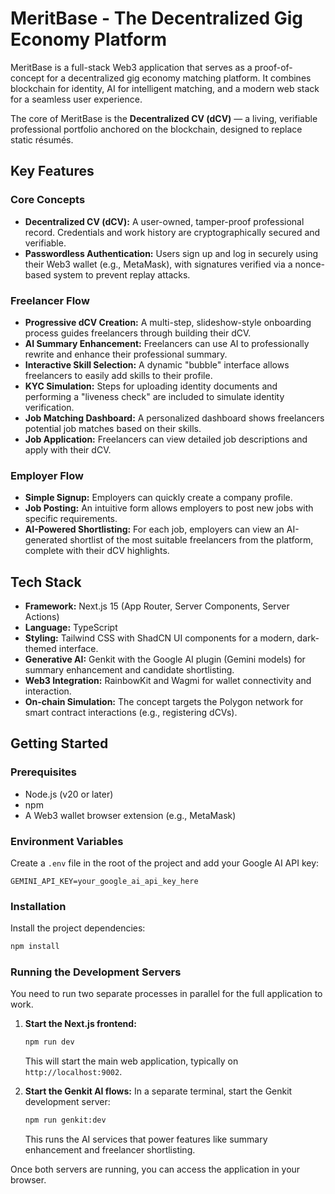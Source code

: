 # MeritBase - The Decentralized Gig Economy Platform

MeritBase is a full-stack Web3 application that serves as a proof-of-concept for a decentralized gig economy matching platform. It combines blockchain for identity, AI for intelligent matching, and a modern web stack for a seamless user experience.

The core of MeritBase is the **Decentralized CV (dCV)** — a living, verifiable professional portfolio anchored on the blockchain, designed to replace static résumés.

## Key Features

### Core Concepts
- **Decentralized CV (dCV):** A user-owned, tamper-proof professional record. Credentials and work history are cryptographically secured and verifiable.
- **Passwordless Authentication:** Users sign up and log in securely using their Web3 wallet (e.g., MetaMask), with signatures verified via a nonce-based system to prevent replay attacks.

### Freelancer Flow
- **Progressive dCV Creation:** A multi-step, slideshow-style onboarding process guides freelancers through building their dCV.
- **AI Summary Enhancement:** Freelancers can use AI to professionally rewrite and enhance their professional summary.
- **Interactive Skill Selection:** A dynamic "bubble" interface allows freelancers to easily add skills to their profile.
- **KYC Simulation:** Steps for uploading identity documents and performing a "liveness check" are included to simulate identity verification.
- **Job Matching Dashboard:** A personalized dashboard shows freelancers potential job matches based on their skills.
- **Job Application:** Freelancers can view detailed job descriptions and apply with their dCV.

### Employer Flow
- **Simple Signup:** Employers can quickly create a company profile.
- **Job Posting:** An intuitive form allows employers to post new jobs with specific requirements.
- **AI-Powered Shortlisting:** For each job, employers can view an AI-generated shortlist of the most suitable freelancers from the platform, complete with their dCV highlights.

## Tech Stack

- **Framework:** Next.js 15 (App Router, Server Components, Server Actions)
- **Language:** TypeScript
- **Styling:** Tailwind CSS with ShadCN UI components for a modern, dark-themed interface.
- **Generative AI:** Genkit with the Google AI plugin (Gemini models) for summary enhancement and candidate shortlisting.
- **Web3 Integration:** RainbowKit and Wagmi for wallet connectivity and interaction.
- **On-chain Simulation:** The concept targets the Polygon network for smart contract interactions (e.g., registering dCVs).

## Getting Started

### Prerequisites
- Node.js (v20 or later)
- npm
- A Web3 wallet browser extension (e.g., MetaMask)

### Environment Variables
Create a `.env` file in the root of the project and add your Google AI API key:
```
GEMINI_API_KEY=your_google_ai_api_key_here
```

### Installation
Install the project dependencies:
```bash
npm install
```

### Running the Development Servers
You need to run two separate processes in parallel for the full application to work.

1. **Start the Next.js frontend:**
   ```bash
   npm run dev
   ```
   This will start the main web application, typically on `http://localhost:9002`.

2. **Start the Genkit AI flows:**
   In a separate terminal, start the Genkit development server:
   ```bash
   npm run genkit:dev
   ```
   This runs the AI services that power features like summary enhancement and freelancer shortlisting.

Once both servers are running, you can access the application in your browser.
